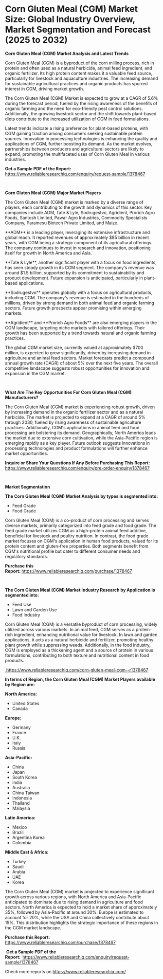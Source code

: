 <p><h1>Corn Gluten Meal (CGM) Market Size: Global Industry Overview, Market Segmentation and Forecast (2025 to 2032)</h1></p><p><strong>Corn Gluten Meal (CGM) Market Analysis and Latest Trends</strong></p>
<p><p>Corn Gluten Meal (CGM) is a byproduct of the corn milling process, rich in protein and often used as a natural herbicide, animal feed ingredient, and organic fertilizer. Its high protein content makes it a valuable feed source, particularly for livestock and aquaculture industries. The increasing demand for sustainable agricultural practices and organic products has spurred interest in CGM, driving market growth. </p><p>The Corn Gluten Meal (CGM) Market is expected to grow at a CAGR of 5.6% during the forecast period, fueled by the rising awareness of the benefits of organic farming and the need for eco-friendly pest control solutions. Additionally, the growing livestock sector and the shift towards plant-based diets contribute to the increased utilization of CGM in feed formulations. </p><p>Latest trends indicate a rising preference for plant-based proteins, with CGM gaining traction among consumers seeking sustainable protein sources. Innovation in processing technologies is enhancing the quality and applications of CGM, further boosting its demand. As the market evolves, partnerships between producers and agricultural sectors are likely to expand, promoting the multifaceted uses of Corn Gluten Meal in various industries.</p></p>
<p><strong>Get a Sample PDF of the Report:&nbsp;</strong> <a href="https://www.reliableresearchiq.com/enquiry/request-sample/1378467?utm_campaign=3103&utm_medium=2&utm_source=Github&utm_content=ia&utm_term=07042025&utm_id=corn-gluten-meal-cgm">https://www.reliableresearchiq.com/enquiry/request-sample/1378467</a></p>
<p>&nbsp;</p>
<p><strong>Corn Gluten Meal (CGM) Major Market Players</strong></p>
<p><p>The Corn Gluten Meal (CGM) market is marked by a diverse range of players, each contributing to the growth and dynamics of this sector. Key companies include ADM, Tate & Lyle, Sodrugestvo, Agridient, Prorich Agro Foods, Santosh Limited, Pawar Agro Industries, Commodity Specialists Company, Paramesu Biotech Private Limited, and Maize.</p><p>**ADM** is a leading player, leveraging its extensive infrastructure and global reach. It reported revenues of approximately $85 billion in recent years, with CGM being a strategic component of its agricultural offerings. The company continues to invest in research and innovation, positioning itself for growth in North America and Asia.</p><p>**Tate & Lyle**, another significant player with a focus on food ingredients, has seen steady growth in its CGM segment. The company's revenue was around $1.5 billion, supported by its commitment to sustainability and product development. Future expansion is anticipated, particularly in plant-based applications.</p><p>**Sodrugestvo** operates globally with a focus on agricultural products, including CGM. The company's revenue is estimated in the hundreds of millions, driven by strong demand in both animal feed and organic farming sectors. Future growth prospects appear promising within emerging markets.</p><p>**Agridient** and **Prorich Agro Foods** are also emerging players in the CGM landscape, targeting niche markets with tailored offerings. Their growth has been supported by a trend towards natural and organic farming practices.</p><p>The global CGM market size, currently valued at approximately $700 million, is expected to grow significantly, driven by increasing demand in agriculture and animal feed sectors. Market forecasts predict a compound annual growth rate (CAGR) of about 5% over the next five years. The overall competitive landscape suggests robust opportunities for innovation and expansion in the CGM market.</p></p>
<p>&nbsp;</p>
<p><strong>What Are The Key Opportunities For Corn Gluten Meal (CGM) Manufacturers?</strong></p>
<p><p>The Corn Gluten Meal (CGM) market is experiencing robust growth, driven by increasing demand in the organic fertilizer sector and as a natural herbicide. The market is projected to expand at a CAGR of around 5% through 2030, fueled by rising awareness of sustainable agriculture practices. Additionally, CGM's applications in animal feed and food processing are bolstering its demand. Geographically, North America leads the market due to extensive corn cultivation, while the Asia-Pacific region is emerging rapidly as a key player. Future outlook suggests innovations in processing technologies and product formulations will further enhance market opportunities.</p></p>
<p><strong>Inquire or Share Your Questions If Any Before Purchasing This Report:</strong> <a href="https://www.reliableresearchiq.com/enquiry/pre-order-enquiry/1378467?utm_campaign=3103&utm_medium=2&utm_source=Github&utm_content=ia&utm_term=07042025&utm_id=corn-gluten-meal-cgm">https://www.reliableresearchiq.com/enquiry/pre-order-enquiry/1378467</a></p>
<p>&nbsp;</p>
<p><strong>Market Segmentation</strong></p>
<p><strong>The Corn Gluten Meal (CGM) Market Analysis by types is segmented into:</strong></p>
<p><ul><li>Feed Grade</li><li>Food Grade</li></ul></p>
<p><p>Corn Gluten Meal (CGM) is a co-product of corn processing and serves diverse markets, primarily categorized into feed grade and food grade. The feed grade market utilizes CGM as a high-protein animal feed additive, beneficial for livestock and poultry nutrition. In contrast, the food grade market focuses on CGM's application in human food products, valued for its protein content and gluten-free properties. Both segments benefit from CGM's nutritional profile but cater to different consumer needs and regulatory standards.</p></p>
<p><strong>Purchase this Report:&nbsp;</strong><a href="https://www.reliableresearchiq.com/purchase/1378467?utm_campaign=3103&utm_medium=2&utm_source=Github&utm_content=ia&utm_term=07042025&utm_id=corn-gluten-meal-cgm">https://www.reliableresearchiq.com/purchase/1378467</a></p>
<p>&nbsp;</p>
<p><strong>The Corn Gluten Meal (CGM) Market Industry Research by Application is segmented into:</strong></p>
<p><ul><li>Feed Use</li><li>Lawn and Garden Use</li><li>Food Industry</li></ul></p>
<p><p>Corn Gluten Meal (CGM) is a versatile byproduct of corn processing, widely utilized across various markets. In animal feed, CGM serves as a protein-rich ingredient, enhancing nutritional value for livestock. In lawn and garden applications, it acts as a natural herbicide and fertilizer, promoting healthy plant growth while suppressing weeds. Additionally, in the food industry, CGM is employed as a thickening agent and a source of protein in various formulations, contributing to both texture and nutritional content in food products.</p></p>
<p><a href="https://www.reliableresearchiq.com/corn-gluten-meal-cgm--r1378467?utm_campaign=3103&utm_medium=2&utm_source=Github&utm_content=ia&utm_term=07042025&utm_id=corn-gluten-meal-cgm">&nbsp;https://www.reliableresearchiq.com/corn-gluten-meal-cgm--r1378467</a></p>
<p><strong>In terms of Region, the Corn Gluten Meal (CGM) Market Players available by Region are:</strong></p>
<p>
    <p> <strong> North America: </strong>
        <ul>
            <li>United States</li>
            <li>Canada</li>
        </ul>
        </p> 
    <p> <strong> Europe: </strong>
        <ul>
            <li>Germany</li>
            <li>France</li>
            <li>U.K.</li>
            <li>Italy</li>
            <li>Russia</li>
        </ul>
        </p> 
    <p> <strong> Asia-Pacific: </strong>
        <ul>
            <li>China</li>
            <li>Japan</li>
            <li>South Korea</li>
            <li>India</li>
            <li>Australia</li>
            <li>China Taiwan</li>
            <li>Indonesia</li>
            <li>Thailand</li>
            <li>Malaysia</li>
        </ul>
        </p> 
    <p> <strong> Latin America: </strong>
        <ul>
            <li>Mexico</li>
            <li>Brazil</li>
            <li>Argentina Korea</li>
            <li>Colombia</li>
        </ul>
        </p> 
    <p> <strong> Middle East & Africa: </strong>
        <ul>
            <li>Turkey</li>
            <li>Saudi</li>
            <li>Arabia</li>
            <li>UAE</li>
            <li>Korea</li>
        </ul>
    </p>
    </p>
<p><p>The Corn Gluten Meal (CGM) market is projected to experience significant growth across various regions, with North America and Asia-Pacific anticipated to dominate due to rising demand in agriculture and food sectors. North America is expected to hold a market share of approximately 35%, followed by Asia-Pacific at around 30%. Europe is estimated to account for 20%, while the USA and China collectively contribute about 15%. This distribution highlights the strategic importance of these regions in the CGM market landscape.</p></p>
<p><strong>Purchase this Report: </strong><a href="https://www.reliableresearchiq.com/purchase/1378467?utm_campaign=3103&utm_medium=2&utm_source=Github&utm_content=ia&utm_term=07042025&utm_id=corn-gluten-meal-cgm">https://www.reliableresearchiq.com/purchase/1378467</a></p>
<p>&nbsp;<strong>Get a Sample PDF of the Report:&nbsp;&nbsp;</strong><a href="https://www.reliableresearchiq.com/enquiry/request-sample/1378467?utm_campaign=3103&utm_medium=2&utm_source=Github&utm_content=ia&utm_term=07042025&utm_id=corn-gluten-meal-cgm">https://www.reliableresearchiq.com/enquiry/request-sample/1378467</a></p>
<p><strong></strong></p>
<p>Check more reports on <a href="https://www.reliableresearchiq.com/?utm_campaign=3103&utm_medium=2&utm_source=Github&utm_content=ia&utm_term=07042025&utm_id=corn-gluten-meal-cgm">https://www.reliableresearchiq.com/</a></p>
